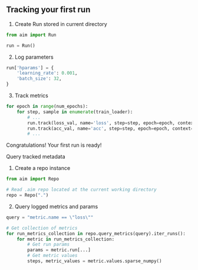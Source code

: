 ## Tracking your first run

1. Create Run stored in current directory

```python
from aim import Run

run = Run()
```

2. Log parameters

```python
run['hparams'] = {
    'learning_rate': 0.001,
    'batch_size': 32,
}
```

3. Track metrics

```python
for epoch in range(num_epochs):
    for step, sample in enumerate(train_loader):
        # ...
        run.track(loss_val, name='loss', step=step, epoch=epoch, context={ "subset": "train" })
        run.track(acc_val, name='acc', step=step, epoch=epoch, context={ "subset": "train" })
        # ...
```

Congratulations! Your first run is ready!

Query tracked metadata

1. Create a repo instance

```python
from aim import Repo

# Read .aim repo located at the current working directory
repo = Repo(".")
```

2. Query logged metrics and params

```python
query = "metric.name == \"loss\""

# Get collection of metrics
for run_metrics_collection in repo.query_metrics(query).iter_runs():
    for metric in run_metrics_collection:
        # Get run params
        params = metric.run[...]
        # Get metric values
        steps, metric_values = metric.values.sparse_numpy()
```
